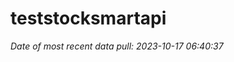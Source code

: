 
<!-- README.md is generated from README.Rmd. Please edit that file -->

# teststocksmartapi

*Date of most recent data pull: 2023-10-17 06:40:37*
